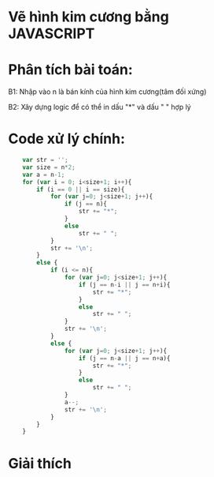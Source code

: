 # Vẽ hình kim cương bằng JAVASCRIPT

# Phân tích bài toán:

B1: Nhập vào n là bán kính của hình kim cương(tâm đối xứng)

B2: Xây dựng logic để có thể in dấu "*" và dấu " " hợp lý

# Code xử lý chính:
``` javascript
	var str = '';
	var size = n*2;
	var a = n-1;
	for (var i = 0; i<size+1; i++){
		if (i == 0 || i == size){
			for (var j=0; j<size+1; j++){
				if (j == n){
					str += "*";
				}
				else
					str += " ";
			}
			str += '\n';
		}
		else {
			if (i <= n){
				for (var j=0; j<size+1; j++){
					if (j == n-i || j == n+i){
						str += "*";
					}
					else
						str += " ";
				}
				str += '\n';
			}
			else {
				for (var j=0; j<size+1; j++){
					if (j == n-a || j == n+a){
						str += "*";
					}
					else
						str += " ";
				}
				a--;
				str += '\n';
			}
		}
	}
```

# Giải thích